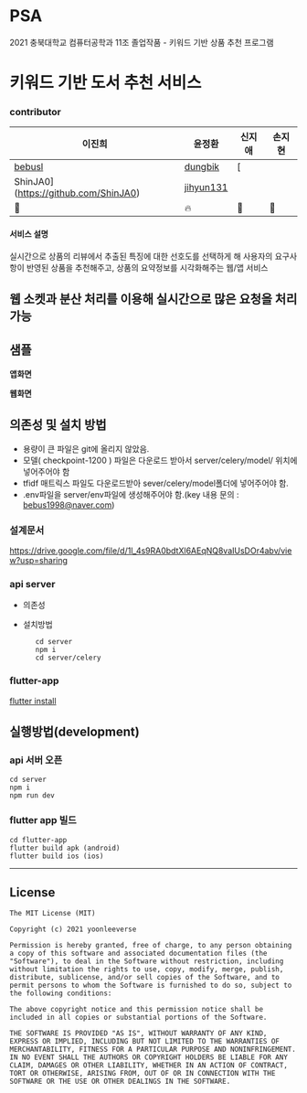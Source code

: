 # PSA
2021 충북대학교 컴퓨터공학과 11조 졸업작품 - 키워드 기반 상품 추천 프로그램
# 키워드 기반 도서 추천 서비스
### contributor
|이진희|윤정환|신지애|손지현 |
|------|---|---| --- |
| [bebusl](https://github.com/bebusl)              |      [dungbik](https://github.com/dungbik)         |   [
ShinJA0](https://github.com/ShinJA0)|[jihyun131](https://github.com/jihyun131)      |
| 🌴                                               | 🔥                                               | 📖                                               |📖   |



#### 서비스 설명
실시간으로 상품의 리뷰에서 추출된 특징에 대한 선호도를 선택하게 해 사용자의 요구사항이 반영된 상품을 추천해주고, 상품의 요약정보를 시각화해주는 웹/앱 서비스

웹 소켓과 분산 처리를 이용해 실시간으로 많은 요청을 처리 가능
-----
## 샘플
**앱화면**

**웹화면**

## 의존성 및 설치 방법
* 용량이 큰 파일은 git에 올리지 않았음.
* 모델( checkpoint-1200 ) 파일은 다운로드 받아서 server/celery/model/ 위치에 넣어주어야 함
* tfidf 매트릭스 파일도 다운로드받아 sever/celery/model폴더에 넣어주어야 함.
* .env파일을 server/env파일에 생성해주어야 함.(key 내용 문의 :  bebus1998@naver.com)

### 설계문서
https://drive.google.com/file/d/1l_4s9RA0bdtXl6AEqNQ8vaIUsDOr4abv/view?usp=sharing

### api server
*  의존성

* 설치방법
     ```
        cd server
        npm i
        cd server/celery
    ```

### flutter-app
[flutter install](https://docs.flutter.dev/get-started/install)
<br />

## 실행방법(development)
### api 서버 오픈
```
cd server
npm i
npm run dev
```

### flutter app 빌드
```
cd flutter-app
flutter build apk (android)
flutter build ios (ios)
```



----
## License
```
The MIT License (MIT)

Copyright (c) 2021 yoonleeverse

Permission is hereby granted, free of charge, to any person obtaining a copy of this software and associated documentation files (the "Software"), to deal in the Software without restriction, including without limitation the rights to use, copy, modify, merge, publish, distribute, sublicense, and/or sell copies of the Software, and to permit persons to whom the Software is furnished to do so, subject to the following conditions:

The above copyright notice and this permission notice shall be included in all copies or substantial portions of the Software.

THE SOFTWARE IS PROVIDED "AS IS", WITHOUT WARRANTY OF ANY KIND, EXPRESS OR IMPLIED, INCLUDING BUT NOT LIMITED TO THE WARRANTIES OF MERCHANTABILITY, FITNESS FOR A PARTICULAR PURPOSE AND NONINFRINGEMENT. IN NO EVENT SHALL THE AUTHORS OR COPYRIGHT HOLDERS BE LIABLE FOR ANY CLAIM, DAMAGES OR OTHER LIABILITY, WHETHER IN AN ACTION OF CONTRACT, TORT OR OTHERWISE, ARISING FROM, OUT OF OR IN CONNECTION WITH THE SOFTWARE OR THE USE OR OTHER DEALINGS IN THE SOFTWARE.

```
